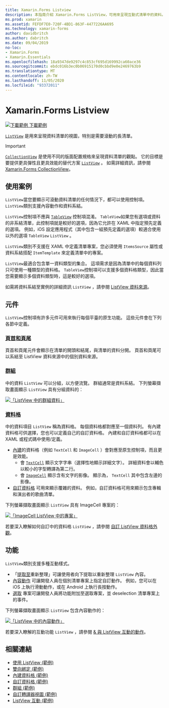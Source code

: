 ```yaml
---
title: Xamarin.Forms Listview
description: 本指南介紹 Xamarin.Forms ListView，可用來呈現互動式清單中的資料。
ms.prod: xamarin
ms.assetid: FEFDF7E0-720F-4BD1-863F-4477226AA695
ms.technology: xamarin-forms
author: davidbritch
ms.author: dabritch
ms.date: 09/04/2019
no-loc:
- Xamarin.Forms
- Xamarin.Essentials
ms.openlocfilehash: 18a9347de9297c4c853cf695d169992ca60ace36
ms.sourcegitcommit: ebdc016b3ec0b06915170d0cbbd9e0e2469763b9
ms.translationtype: MT
ms.contentlocale: zh-TW
ms.lasthandoff: 11/05/2020
ms.locfileid: "93372011"
---
```

# <a name="no-locxamarinforms-listview"></a>Xamarin.Forms Listview

[![下載範例](~/media/shared/download.png) 下載範例](/samples/xamarin/xamarin-forms-samples/workingwithlistview)

[`ListView`](xref:Xamarin.Forms.ListView) 是用來呈現資料清單的視圖，特別是需要滾動的長清單。

> [!IMPORTANT]
> [`CollectionView`](xref:Xamarin.Forms.CollectionView) 是使用不同的版面配置規格來呈現資料清單的觀點。 它的目標是要提供更具彈性且更具效能的替代方案 [`ListView`](xref:Xamarin.Forms.ListView) 。 如需詳細資訊，請參閱[ Xamarin.Forms CollectionView](~/xamarin-forms/user-interface/collectionview/index.md)。

## <a name="use-cases"></a>使用案例

`ListView`當您要顯示可滾動資料清單的任何情況下，都可以使用控制項。 `ListView`類別支援內容動作和資料系結。

`ListView`控制項不應與 [`TableView`](~/xamarin-forms/user-interface/tableview.md) 控制項混淆。 `TableView`如果您有選項或資料的非系結清單，此控制項就是較好的選項，因為它允許在 XAML 中指定預先定義的選項。 例如，iOS 設定應用程式（其中包含一組預先定義的選項）較適合使用以外的選項 `TableView` `ListView` 。

`ListView`類別不支援在 XAML 中定義清單專案，您必須使用 `ItemsSource` 屬性或資料系結搭配 `ItemTemplate` 來定義清單中的專案。

`ListView`最適合包含單一資料類型的集合。 這項需求是因為清單中的每個資料列只可使用一種類型的資料格。 `TableView`控制項可以支援多個資料格類型，因此當您需要顯示多個資料類型時，這是較好的選項。

如需將資料系結至實例的詳細資訊 `ListView` ，請參閱 [ListView 資料來源](~/xamarin-forms/user-interface/listview/data-and-databinding.md)。

## <a name="components"></a>元件

`ListView`控制項有許多元件可用來執行每個平臺的原生功能。 這些元件會在下列各節中定義。

### <a name="headers-and-footers"></a>[頁首和頁尾](customizing-list-appearance.md#headers-and-footers)

頁首和頁尾元件會顯示在清單的開頭和結尾，與清單的資料分開。 頁首和頁尾可以系結至 ListView 資料來源中的個別資料來源。

### <a name="groups"></a>[群組](customizing-list-appearance.md#grouping)

中的資料 `ListView` 可以分組，以方便流覽。 群組通常是資料系結。 下列螢幕擷取畫面顯示 `ListView` 具有分組資料的：

[![「ListView 中的群組資料」](images/grouping-depth-cropped.png)](images/grouping-depth.png#lightbox "ListView 中的群組資料")

### <a name="cells"></a>[資料格](customizing-cell-appearance.md)

中的資料項目 `ListView` 稱為資料格。 每個資料格都對應至一個資料列。 有內建資料格可供選擇，您也可以定義自己的自訂資料格。 內建和自訂資料格都可以在 XAML 或程式碼中使用/定義。

- [內建](customizing-cell-appearance.md#built-in-cells)的資料格（例如 `TextCell` 和 `ImageCell` ）會對應至原生控制項，而且更是效能。
  - 會 [`TextCell`](customizing-cell-appearance.md#textcell) 顯示文字字串（選擇性地顯示詳細文字）。 詳細資料會以輔色以較小的字型轉譯為第二行。
  - 會 [`ImageCell`](customizing-cell-appearance.md#imagecell) 顯示含有文字的影像。 顯示為， `TextCell` 其中包含左邊的影像。
- [自訂資料格](customizing-cell-appearance.md#custom-cells) 可用來顯示覆雜的資料。 例如，自訂資料格可用來顯示包含專輯和演出者的歌曲清單。

下列螢幕擷取畫面顯示 `ListView` 具有 ImageCell 專案的：

[![「ImageCell ListView 中的專案」](images/image-cell-default-cropped.png)](images/image-cell-default.png#lightbox "ImageCell ListView 中的專案")

若要深入瞭解如何自訂中的資料格 `ListView` ，請參閱 [自訂 ListView 資料格外觀](customizing-cell-appearance.md)。

## <a name="functionality"></a>功能

`ListView`類別支援多種互動樣式。

- 「[提取至](interactivity.md#pull-to-refresh)重新整理」可讓使用者向下提取以重新整理 `ListView` 內容。
- [內容動作](interactivity.md#context-actions) 可讓開發人員在個別清單專案上指定自訂動作。 例如，您可以在 iOS 上執行滑動動作，或在 Android 上執行長按動作。
- [選取](interactivity.md#selection-and-taps) 專案可讓開發人員將功能附加至選取專案，並 deselection 清單專案上的事件。

下列螢幕擷取畫面顯示 `ListView` 包含內容動作的：

[![「ListView 中的內容動作」](images/context-default-cropped.png)](images/context-default.png#lightbox "ListView 中的內容動作")

若要深入瞭解的互動功能 `ListView` ，請參閱 [& 與 ListView 互動的動作](interactivity.md)。

## <a name="related-links"></a>相關連結

- [使用 ListView (範例) ](/samples/xamarin/xamarin-forms-samples/workingwithlistview)
- [雙向綁定 (範例) ](/samples/xamarin/xamarin-forms-samples/userinterface-listview-switchentrytwobinding)
- [內建資料格 (範例) ](/samples/xamarin/xamarin-forms-samples/userinterface-listview-builtincells)
- [自訂資料格 (範例) ](/samples/xamarin/xamarin-forms-samples/userinterface-listview-customcells)
- [群組 (範例) ](/samples/xamarin/xamarin-forms-samples/userinterface-listview-grouping)
- [自訂轉譯器視圖 (範例) ](/samples/xamarin/xamarin-forms-samples/workingwithlistviewnative/)
- [ListView 互動 (範例) ](/samples/xamarin/xamarin-forms-samples/userinterface-listview-interactivity)